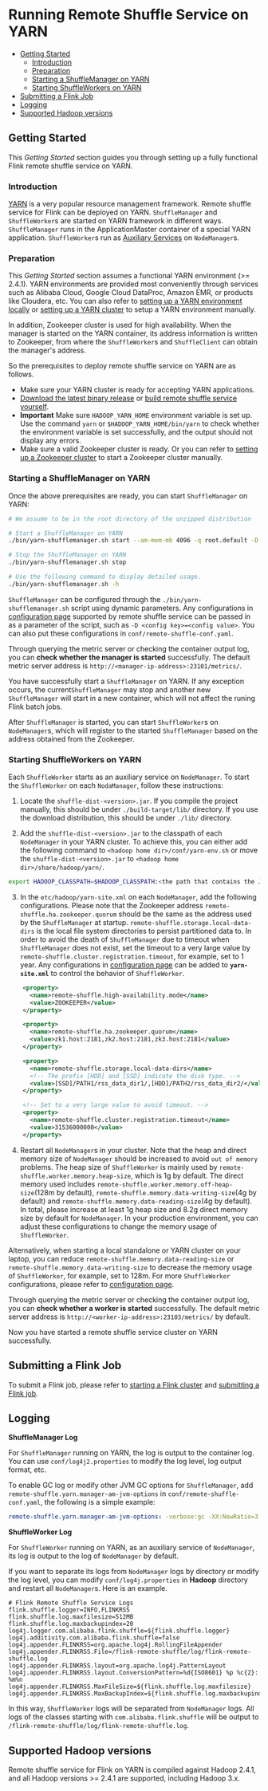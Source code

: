 <!--
Licensed to the Apache Software Foundation (ASF) under one
or more contributor license agreements.  See the NOTICE file
distributed with this work for additional information
regarding copyright ownership.  The ASF licenses this file
to you under the Apache License, Version 2.0 (the
"License"); you may not use this file except in compliance
with the License.  You may obtain a copy of the License at

  http://www.apache.org/licenses/LICENSE-2.0

Unless required by applicable law or agreed to in writing,
software distributed under the License is distributed on an
"AS IS" BASIS, WITHOUT WARRANTIES OR CONDITIONS OF ANY
KIND, either express or implied.  See the License for the
specific language governing permissions and limitations
under the License.
-->

# Running Remote Shuffle Service on YARN

- [Getting Started](#getting-started)
	- [Introduction](#introduction)
	- [Preparation](#preparation)
	- [Starting a ShuffleManager on YARN](#starting-a-shufflemanager-on-yarn)
	- [Starting ShuffleWorkers on YARN](#starting-shuffleworkers-on-yarn)
- [Submitting a Flink Job](#submitting-a-flink-job)
- [Logging](#logging)
- [Supported Hadoop versions](#supported-hadoop-versions)

## Getting Started
This *Getting Started* section guides you through setting up a fully functional Flink remote shuffle service on YARN.

### Introduction
[YARN](https://hadoop.apache.org/docs/current/hadoop-yarn/hadoop-yarn-site/YARN.html) is a very popular resource management framework. Remote shuffle service for Flink can be deployed on YARN. `ShuffleManager` and `ShuffleWorker`s are started on YARN framework in different ways. `ShuffleManager` runs in the ApplicationMaster container of a special YARN application. `ShuffleWorker`s run as [Auxiliary Services](https://hadoop.apache.org/docs/stable/hadoop-mapreduce-client/hadoop-mapreduce-client-core/PluggableShuffleAndPluggableSort.html) on `NodeManager`s.

### Preparation
This *Getting Started* section assumes a functional YARN environment (>= 2.4.1). YARN environments are provided most conveniently through services such as Alibaba Cloud, Google Cloud DataProc, Amazon EMR, or products like Cloudera, etc. You can also refer to [setting up a YARN environment locally](https://hadoop.apache.org/docs/current/hadoop-project-dist/hadoop-common/SingleCluster.html) or [setting up a YARN cluster](https://hadoop.apache.org/docs/current/hadoop-project-dist/hadoop-common/ClusterSetup.html) to setup a YARN environment manually.

In addition, Zookeeper cluster is used for high availability. When the manager is started on the YARN container, its address information is written to Zookeeper, from where the `ShuffleWorker`s and `ShuffleClient` can obtain the manager's address.

So the prerequisites to deploy remote shuffle service on YARN are as follows.

- Make sure your YARN cluster is ready for accepting YARN applications.
- [Download the latest binary release](https://github.com/flink-extended/flink-remote-shuffle/releases) or [build remote shuffle service yourself](https://github.com/flink-extended/flink-remote-shuffle#building-from-source).
- **Important** Make sure `HADOOP_YARN_HOME` environment variable is set up. Use the command `yarn` or `$HADOOP_YARN_HOME/bin/yarn` to check whether the environment variable is set successfully, and the output should not display any errors.
- Make sure a valid Zookeeper cluster is ready. Or you can refer to [setting up a Zookeeper cluster](https://zookeeper.apache.org/doc/current/zookeeperStarted.html) to start a Zookeeper cluster manually.

### Starting a ShuffleManager on YARN
Once the above prerequisites are ready, you can start `ShuffleManager` on YARN:

```sh
# We assume to be in the root directory of the unzipped distribution

# Start a ShuffleManager on YARN
./bin/yarn-shufflemanager.sh start --am-mem-mb 4096 -q root.default -D remote-shuffle.high-availability.mode=ZOOKEEPER -D remote-shuffle.ha.zookeeper.quorum=zk1.host:2181,zk2.host:2181,zk3.host:2181

# Stop the ShuffleManager on YARN
./bin/yarn-shufflemanager.sh stop

# Use the following command to display detailed usage.
./bin/yarn-shufflemanager.sh -h
```

`ShuffleManager` can be configured through the `./bin/yarn-shufflemanager.sh` script using dynamic parameters. Any configurations in [configuration page](https://github.com/flink-extended/flink-remote-shuffle/blob/master/docs/configuration.md) supported by remote shuffle service can be passed in as a parameter of the script, such as `-D <config key>=<config value>`. You can also put these configurations in `conf/remote-shuffle-conf.yaml`.

Through querying the metric server or checking the container output log, you can **check whether the manager is started** successfully. The default metric server address is `http://<manager-ip-address>:23101/metrics/`.

You have successfully start a `ShuffleManager` on YARN. If any exception occurs, the current`ShuffleManager` may stop and another new `ShuffleManager` will start in a new container, which will not affect the runing Flink batch jobs.

After `ShuffleManager` is started, you can start `ShuffleWorker`s on `NodeManager`s, which will register to the started `ShuffleManager` based on the address obtained from the Zookeeper.

### Starting ShuffleWorkers on YARN
Each `ShuffleWorker` starts as an auxiliary service on `NodeManager`.
To start the `ShuffleWorker` on each `NodaManager`, follow these instructions:

1. Locate the `shuffle-dist-<version>.jar`. If you compile the project manually, this should be under `./build-target/lib/` directory. If you use the download distribution, this should be under `./lib/` directory.

2. Add the `shuffle-dist-<version>.jar` to the classpath of each `NodeManager` in your YARN cluster. To achieve this, you can either add the following command to `<hadoop home dir>/conf/yarn-env.sh` or move the `shuffle-dist-<version>.jar` to `<hadoop home dir>/share/hadoop/yarn/`.

```sh
export HADOOP_CLASSPATH=$HADOOP_CLASSPATH:<the path that contains the JAR>/shuffle-dist-<version>.jar
```

3. In the `etc/hadoop/yarn-site.xml` on each `NodeManager`, add the following configurations. Please note that the Zookeeper address `remote-shuffle.ha.zookeeper.quorum` should be the same as the address used by the `ShuffleManager` at startup. `remote-shuffle.storage.local-data-dirs` is the local file system directories to persist partitioned data to. In order to avoid the death of `ShuffleManager` due to timeout when `ShuffleManager` does not exist, set the timeout to a very large value by `remote-shuffle.cluster.registration.timeout`, for example, set to 1 year. Any configurations in [configuration page](https://github.com/flink-extended/flink-remote-shuffle/blob/master/docs/configuration.md) can be added to **`yarn-site.xml`** to control the behavior of `ShuffleWorker`.

```xml
    <property>
      <name>remote-shuffle.high-availability.mode</name>
      <value>ZOOKEEPER</value>
    </property>

    <property>
      <name>remote-shuffle.ha.zookeeper.quorum</name>
      <value>zk1.host:2181,zk2.host:2181,zk3.host:2181</value>
    </property>

    <property>
      <name>remote-shuffle.storage.local-data-dirs</name>
      <!-- The prefix [HDD] and [SSD] indicate the disk type. -->
      <value>[SSD]/PATH1/rss_data_dir1/,[HDD]/PATH2/rss_data_dir2/</value>
    </property>

    <!-- Set to a very large value to avoid timeout. -->
    <property>
      <name>remote-shuffle.cluster.registration.timeout</name>
      <value>31536000000</value>
    </property>
```

4. Restart all `NodeManager`s in your cluster. Note that the heap and direct memory size of `NodeManager` should be increased to avoid `out of memory` problems. The heap size of `ShuffleWorker` is mainly used by `remote-shuffle.worker.memory.heap-size`, which is 1g by default. The direct memory used includes `remote-shuffle.worker.memory.off-heap-size`(128m by default), `remote-shuffle.memory.data-writing-size`(4g by default) and `remote-shuffle.memory.data-reading-size`(4g by default). In total, please increase at least 1g heap size and 8.2g direct memory size by default for `NodeManager`. In your production environment, you can adjust these configurations to change the memory usage of `ShuffleWorker`.

Alternatively, when starting a local standalone or YARN cluster on your laptop, you can reduce `remote-shuffle.memory.data-reading-size` or `remote-shuffle.memory.data-writing-size` to decrease the memory usage of `ShuffleWorker`, for example, set to 128m. For more `ShuffleWorker` configurations, please refer to [configuration page](https://github.com/flink-extended/flink-remote-shuffle/blob/master/docs/configuration.md).

Through querying the metric server or checking the container output log, you can **check whether a worker is started** successfully. The default metric server address is `http://<worker-ip-address>:23103/metrics/` by default.

Now you have started a remote shuffle service cluster on YARN successfully.

## Submitting a Flink Job

To submit a Flink job, please refer to [starting a Flink cluster](https://github.com/flink-extended/flink-remote-shuffle/blob/master/docs/quick_start.md#starting-a-flink-cluster) and [submitting a Flink job](https://github.com/flink-extended/flink-remote-shuffle/blob/master/docs/quick_start.md#submitting-a-flink-job).

## Logging
**ShuffleManager Log**

For `ShuffleManager` running on YARN, the log is output to the container log. You can use `conf/log4j2.properties` to modify the log level, log output format, etc.

To enable GC log or modify other JVM GC options for `ShuffleManager`, add `remote-shuffle.yarn.manager-am-jvm-options` in `conf/remote-shuffle-conf.yaml`,
the following is a simple example:

```yaml
remote-shuffle.yarn.manager-am-jvm-options: -verbose:gc -XX:NewRatio=3 -XX:+PrintGCDetails -XX:+PrintGCDateStamps -XX:ParallelGCThreads=4 -XX:+UseGCLogFileRotation
```

**ShuffleWorker Log**

For `ShuffleWorker` running on YARN, as an auxiliary service of `NodeManager`, its log is output to the log of `NodeManager` by default.

If you want to separate its logs from `NodeManager` logs by directory or modify the log level, you can modify `conf/log4j.properties` in **Hadoop** directory and restart all `NodeManager`s. Here is an example.

```properties
# Flink Remote Shuffle Service Logs
flink.shuffle.logger=INFO,FLINKRSS
flink.shuffle.log.maxfilesize=512MB
flink.shuffle.log.maxbackupindex=20
log4j.logger.com.alibaba.flink.shuffle=${flink.shuffle.logger}
log4j.additivity.com.alibaba.flink.shuffle=false
log4j.appender.FLINKRSS=org.apache.log4j.RollingFileAppender
log4j.appender.FLINKRSS.File=/flink-remote-shuffle/log/flink-remote-shuffle.log
log4j.appender.FLINKRSS.layout=org.apache.log4j.PatternLayout
log4j.appender.FLINKRSS.layout.ConversionPattern=%d{ISO8601} %p %c{2}: %m%n
log4j.appender.FLINKRSS.MaxFileSize=${flink.shuffle.log.maxfilesize}
log4j.appender.FLINKRSS.MaxBackupIndex=${flink.shuffle.log.maxbackupindex}
```

In this way, `ShuffleWorker` logs will be separated from `NodeManager` logs. All logs of the classes starting with `com.alibaba.flink.shuffle` will be output to `/flink-remote-shuffle/log/flink-remote-shuffle.log`.

## Supported Hadoop versions
Remote shuffle service for Flink on YARN is compiled against Hadoop 2.4.1, and all Hadoop versions >= 2.4.1 are supported, including Hadoop 3.x.

